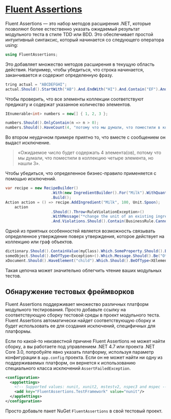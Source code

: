# [Fluent Assertions ](https://fluentassertions.com/introduction)
Fluent Assertions — это набор методов расширения .NET, которые позволяют более естественно указать ожидаемый результат модульного теста в стиле TDD или BDD. Это обеспечивает простой интуитивный синтаксис, который начинается со следующего оператора using:
```c#
using FluentAssertions;
```
Это добавляет множество методов расширения в текущую область действия. Например, чтобы убедиться, что строка начинается, заканчивается и содержит определенную фразу.
```c#
tring actual = "ABCDEFGHI";
actual.Should().StartWith("AB").And.EndWith("HI").And.Contain("EF").And.HaveLength(9);
```
Чтобы проверить, что все элементы коллекции соответствуют предикату и содержат указанное количество элементов.
```c#
IEnumerable<int> numbers = new[] { 1, 2, 3 };

numbers.Should().OnlyContain(n => n > 0);
numbers.Should().HaveCount(4, "потому что мы думали, что поместили в коллекцию четыре предмета");
```
Во втором неудачном примере приятно то, что вместе с сообщением он выдаст исключение.

>«Ожидаемое число будет содержать 4 элемента(ов), потому что мы думали, что поместили в коллекцию четыре элемента, но нашли 3».

Чтобы убедиться, что определенное бизнес-правило применяется с помощью исключений.
```c#
var recipe = new RecipeBuilder()
                    .With(new IngredientBuilder().For("Milk").WithQuantity(200, Unit.Milliliters))
                    .Build();
Action action = () => recipe.AddIngredient("Milk", 100, Unit.Spoon);
    action
                    .Should().Throw<RuleViolationException>()
                    .WithMessage("*change the unit of an existing ingredient*")
                    .And.Violations.Should().Contain(BusinessRule.CannotChangeIngredientQuantity);
```
Одной из приятных особенностей является возможность связывать определенное утверждение поверх утверждения, которое действует на коллекцию или граф объектов.
```c#
dictionary.Should().ContainValue(myClass).Which.SomeProperty.Should().BeGreaterThan(0);
someObject.Should().BeOfType<Exception>().Which.Message.Should().Be("Other Message");
xDocument.Should().HaveElement("child").Which.Should().BeOfType<XElement>().And.HaveAttribute("attr", "1");
```
Такая цепочка может значительно облегчить чтение ваших модульных тестов.

## Обнаружение тестовых фреймворков
Fluent Assertions поддерживает множество различных платформ модульного тестирования. Просто добавьте ссылку на соответствующую сборку тестовой среды в проект модульного теста. Fluent Assertions автоматически найдет соответствующую сборку и будет использовать ее для создания исключений, специфичных для платформы.

Если по какой-то неизвестной причине Fluent Assertions не может найти сборку, а вы работаете под управлением .NET 4.7 или проекта .NET Core 3.0, попробуйте явно указать платформу, используя параметр конфигурации в `app.config` проекта. Если он не может найти ни одну из поддерживаемых платформ, он вернется к использованию специального класса исключений `AssertFailedException`.
```xml
<configuration>
  <appSettings>
    <!-- Supported values: nunit, xunit2, mstestv2, nspec3 and mspec -->
    <add key="FluentAssertions.TestFramework" value="nunit"/>
  </appSettings>
</configuration>
```
Просто добавьте пакет NuGet `FluentAssertions` в свой тестовый проект.
